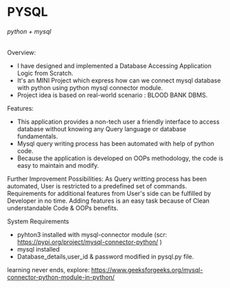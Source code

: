 # PYSQL 
###### python + mysql

Overview:
* I have designed and implemented a Database Accessing Application Logic from Scratch.
* It's an MINI Project which express how can we connect mysql database with python using python mysql connector module.
* Project idea is based on real-world scenario : BLOOD BANK DBMS.

Features:
* This application provides a non-tech user a friendly interface to access database without knowing any Query language or database fundamentals.
* Mysql query writing process has been automated with help of python code.
* Because the application is developed on OOPs methodology, the code is easy to maintain and modify.

Further Improvement Possibilities:
As Query writting process has been automated, User is restricted to a predefined set of commands.
Requirements for additional features from User's side can be fulfilled by Developer in no time.
Adding features is an easy task because of Clean understandable Code & OOPs benefits.

System Requirements
* pyhton3 installed with mysql-connector module (scr: https://pypi.org/project/mysql-connector-python/ )
* mysql installed
* Database_details,user_id & password modified in pysql.py file.

learning never ends, explore: https://www.geeksforgeeks.org/mysql-connector-python-module-in-python/
